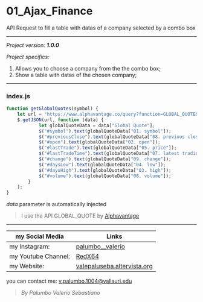 # 01_Ajax_Finance

API Request to fill a table with datas of a company selected by a combo box

--------------------------------
*Project version: __1.0.0__*

*Project specifics:*
1. Allows you to choose a company from the the combo box;
2. Show a table with datas of the chosen company;

--------------------------------

### index.js
```javascript
function getGlobalQuotes(symbol) {
    let url = "https://www.alphavantage.co/query?function=GLOBAL_QUOTE&symbol=" + symbol + "&apikey=-Insert here your key-";
    $.getJSON(url, function (data) {
            let globalQuoteData = data["Global Quote"];
            $("#symbol").text(globalQuoteData["01. symbol"]);
            $("#previousClose").text(globalQuoteData["08. previous close"]);
            $("#open").text(globalQuoteData["02. open"]);
            $("#lastTrade").text(globalQuoteData["05. price"]);
            $("#lastTradeTime").text(globalQuoteData["07. latest trading day"]);
            $("#change").text(globalQuoteData["09. change"]);
            $("#daysLow").text(globalQuoteData["04. low"]);
            $("#daysHigh").text(globalQuoteData["03. high"]);
            $("#volume").text(globalQuoteData["06. volume"]);
        }
    );
}
```

*data* parameter is automatically injected

>I use the API GLOBAL_QUOTE by [Alphavantage](https://www.alphavantage.co/documentation/#latestprice)

--------------------------------

my Social Media | Links
------------- | ------------------------------------------------------------------
my Instagram: | [palumbo__valerio](https://www.instagram.com/palumbo__valerio/)
my Youtube Channel: | [RedX64](https://www.youtube.com/channel/UCWOLxDm6jrNPUvrkjsRmscg?view_as=subscriber)
my Website: | [valepaluseba.altervista.org](https://valepaluseba.altervista.org/)

you can contact me: v.palumbo.1004@vallauri.edu

>*By Palumbo Valerio Sebastiano*